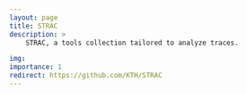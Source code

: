 ```yaml
---
layout: page
title: STRAC
description: > 
    STRAC, a tools collection tailored to analyze traces.

img: 
importance: 1
redirect: https://github.com/KTH/STRAC
---
```


